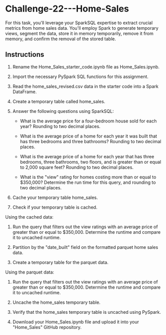 # Challenge-22---Home-Sales

For this task, you'll leverage your SparkSQL expertise to extract crucial metrics from home sales data. You'll employ Spark to generate temporary views, segment the data, store it in memory temporarily, remove it from memory, and confirm the removal of the stored table.

## Instructions

1. Rename the Home_Sales_starter_code.ipynb file as Home_Sales.ipynb.

2. Import the necessary PySpark SQL functions for this assignment.

3. Read the home_sales_revised.csv data in the starter code into a Spark DataFrame.

4. Create a temporary table called home_sales.

5. Answer the following questions using SparkSQL:

    - What is the average price for a four-bedroom house sold for each year? Rounding to two decimal places. 

    - What is the average price of a home for each year it was built that has three bedrooms and three bathrooms? Rounding to two decimal places.

    - What is the average price of a home for each year that has three bedrooms, three bathrooms, two floors, and is greater than or equal to 2,000 square feet? Rounding to two decimal places.

    - What is the "view" rating for homes costing more than or equal to $350,000? Determine the run time for this query, and rounding to two decimal places.

6. Cache your temporary table home_sales.

7. Check if your temporary table is cached.

Using the cached data:

1. Run the query that filters out the view ratings with an average price of greater than or equal to $350,000. Determine the runtime and compare it to uncached runtime.

2. Partition by the "date_built" field on the formatted parquet home sales data.

3. Create a temporary table for the parquet data.

Using the parquet data:

1. Run the query that filters out the view ratings with an average price of greater than or equal to $350,000. Determine the runtime and compare it to uncached runtime.

2. Uncache the home_sales temporary table.

3. Verify that the home_sales temporary table is uncached using PySpark.

4. Download your Home_Sales.ipynb file and upload it into your "Home_Sales" GitHub repository.

